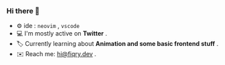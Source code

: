 ### Hi there 👋
- ⚙️ ide : `neovim` , `vscode`
- :computer: I'm mostly active on **Twitter** .
- :label: Currently learning about **Animation and some basic frontend stuff** .
- :envelope: Reach me: [hi@fiqry.dev](mailto:hi@fiqry.dev) .

